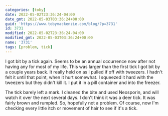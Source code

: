```yaml
---
categories: [toby]
date: 2022-05-02T23:36:24-04:00
date_gmt: 2022-05-03T03:36:24+00:00
guid: 'https://www.tobymackenzie.com/blog/?p=3731'
id: 3731
modified: 2022-05-02T23:36:24-04:00
modified_gmt: 2022-05-03T03:36:24+00:00
name: '3731'
tags: [problem, tick]
---
```


I got bit by a tick again.  Seems to be an annual occurrence now after not having any for most of my life.<!--more-->  This was larger than the first tick I got bit by a couple years back.  It really held on as I pulled if off with tweezers.  I hadn't felt it until that point, when it hurt somewhat.  I squeezed it hard with the tweezers but they didn't kill it.  I put it in a pill container and into the freezer.

The tick barely left a mark.  I cleaned the bite and used Neosporin, and will watch it over the next several days.  I don't think it was a deer tick.  It was fairly brown and rumpled.  So, hopefully not a problem.  Of course, now I'm checking every little itch or movement of hair to see if it's a tick.
